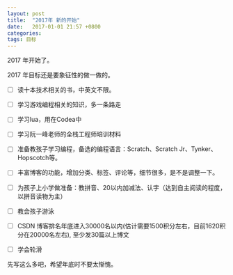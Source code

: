 ```yaml
---
layout: post
title:  "2017年 新的开始"
date:   2017-01-01 21:57 +0800
categories:
tags: 目标
---
```


2017 年开始了。

2017 年目标还是要象征性的做一做的。

<!--more-->

- [ ] 读十本技术相关的书，中英文不限。
- [ ] 学习游戏编程相关的知识，多一条路走
- [ ] 学习lua，用在Codea中
- [ ] 学习阮一峰老师的全栈工程师培训材料
- [ ] 准备教孩子学习编程，备选的编程语言：Scratch、Scratch Jr、Tynker、Hopscotch等。
- [ ] 丰富博客的功能，增加分类、标签、评论等，细节很多，是不是调整一下。
- [ ] 为孩子上小学做准备：教拼音、20以内加减法、认字（达到自主阅读的程度，以拼音读物为主）
- [ ] 教会孩子游泳
- [ ] CSDN 博客排名年底进入30000名以内(估计需要1500积分左右，目前1620积分在20000名左右), 至少发30篇以上博文
- [ ] 学会轮滑



先写这么多吧，希望年底时不要太惭愧。
